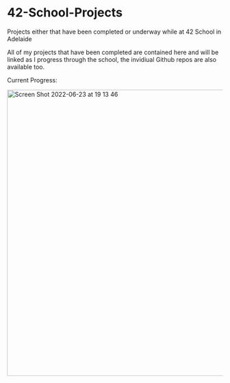 # 42-School-Projects
Projects either that have been completed or underway while at 42 School in Adelaide

All of my projects that have been completed are contained here and will be linked as I progress through the school, the invidiual Github repos are also available too.

Current Progress:

<img width="667" alt="Screen Shot 2022-06-23 at 19 13 46" src="https://user-images.githubusercontent.com/9160772/175269730-ce4215d8-8cc4-478c-beba-5079bdfb084f.png">
